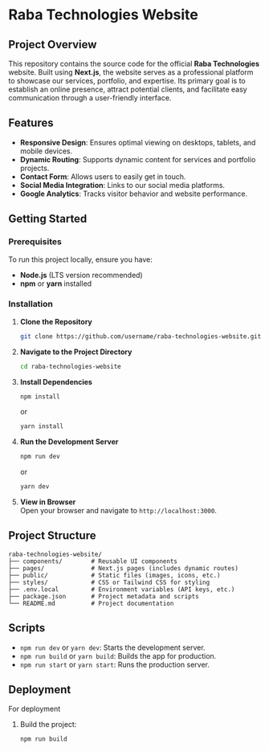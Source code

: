# Raba Technologies Website  

## Project Overview  
This repository contains the source code for the official **Raba Technologies** website. Built using **Next.js**, the website serves as a professional platform to showcase our services, portfolio, and expertise. Its primary goal is to establish an online presence, attract potential clients, and facilitate easy communication through a user-friendly interface.

## Features  
- **Responsive Design**: Ensures optimal viewing on desktops, tablets, and mobile devices.  
- **Dynamic Routing**: Supports dynamic content for services and portfolio projects.  
- **Contact Form**: Allows users to easily get in touch.  
- **Social Media Integration**: Links to our social media platforms.  
- **Google Analytics**: Tracks visitor behavior and website performance.  

## Getting Started  

### Prerequisites  
To run this project locally, ensure you have:  
- **Node.js** (LTS version recommended)  
- **npm** or **yarn** installed  

### Installation  

1. **Clone the Repository**  
   ```bash  
   git clone https://github.com/username/raba-technologies-website.git  
   ```  

2. **Navigate to the Project Directory**  
   ```bash  
   cd raba-technologies-website  
   ```  

3. **Install Dependencies**  
   ```bash  
   npm install  
   ```  
   or  
   ```bash  
   yarn install  
   ```  

4. **Run the Development Server**  
   ```bash  
   npm run dev  
   ```  
   or  
   ```bash  
   yarn dev  
   ```  

5. **View in Browser**  
   Open your browser and navigate to `http://localhost:3000`.  

## Project Structure  
```  
raba-technologies-website/  
├── components/        # Reusable UI components  
├── pages/             # Next.js pages (includes dynamic routes)  
├── public/            # Static files (images, icons, etc.)  
├── styles/            # CSS or Tailwind CSS for styling  
├── .env.local         # Environment variables (API keys, etc.)  
├── package.json       # Project metadata and scripts  
└── README.md          # Project documentation  
```  

## Scripts  
- `npm run dev` or `yarn dev`: Starts the development server.  
- `npm run build` or `yarn build`: Builds the app for production.  
- `npm run start` or `yarn start`: Runs the production server.  

## Deployment  
For deployment
1. Build the project:  
   ```bash  
   npm run build  
   ```  
